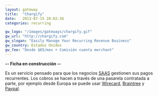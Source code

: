 ```yaml
---
layout: gateway
title:  "Chargify"
date:   2013-07-15 20:02:36
categories: recurring

gw_logo: "/images/gateways/chargify.gif"
gw_url: "http://chargify.com"
gw_slogan: "Easily Manage Your Recurring Revenue Business"
gw_country: Estados Unidos
gw_fee: "Desde $65/mes + Comisión cuenta merchant"
---
```


**-- Ficha en construcción --**

Es un servicio pensado para que los negocios [SAAS](saas.html) gestionen sus pagos recurrentes. Los cobros se hacen a través de una pasarela contratada a parte, por ejemplo desde Europa se puede usar [Wirecard](wirecard.html), [Braintree](braintree.html) y [Paypal](paypal.html).